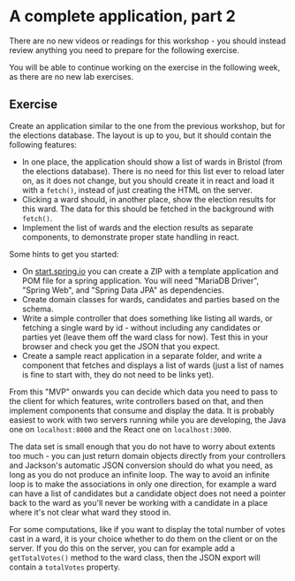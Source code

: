 # A complete application, part 2

There are no new videos or readings for this workshop - you should instead review anything you need to prepare for the following exercise.

You will be able to continue working on the exercise in the following week, as there are no new lab exercises.

## Exercise

Create an application similar to the one from the previous workshop, but for the elections database. The layout is up to you, but it should contain the following features:

  - In one place, the application should show a list of wards in Bristol (from the elections database). There is no need for this list ever to reload later on, as it does not change, but you should create it in react and load it with a `fetch()`, instead of just creating the HTML on the server.
  - Clicking a ward should, in another place, show the election results for this ward. The data for this should be fetched in the background with `fetch()`.
  - Implement the list of wards and the election results as separate components, to demonstrate proper state handling in react.

Some hints to get you started:

  - On [start.spring.io](https://start.spring.io/) you can create a ZIP with a template application and POM file for a spring application. You will need "MariaDB Driver", "Spring Web", and "Spring Data JPA" as dependencies.
  - Create domain classes for wards, candidates and parties based on the schema.
  - Write a simple controller that does something like listing all wards, or fetching a single ward by id - without including any candidates or parties yet (leave them off the ward class for now). Test this in your browser and check you get the JSON that you expect.
  - Create a sample react application in a separate folder, and write a component that fetches and displays a list of wards (just a list of names is fine to start with, they do not need to be links yet).

From this "MVP" onwards you can decide which data you need to pass to the client for which features, write controllers based on that, and then implement components that consume and display the data. It is probably easiest to work with two servers running while you are developing, the Java one on `localhost:8000` and the React one on `localhost:3000`.

The data set is small enough that you do not have to worry about extents too much - you can just return domain objects directly from your controllers and Jackson's automatic JSON conversion should do what you need, as long as you do not produce an infinite loop. The way to avoid an infinite loop is to make the associations in only one direction, for example a ward can have a list of candidates but a candidate object does not need a pointer back to the ward as you'll never be working with a candidate in a place where it's not clear what ward they stood in.

For some computations, like if you want to display the total number of votes cast in a ward, it is your choice whether to do them on the client or on the server. If you do this on the server, you can for example add a `getTotalVotes()` method to the ward class, then the JSON export will contain a `totalVotes` property.
